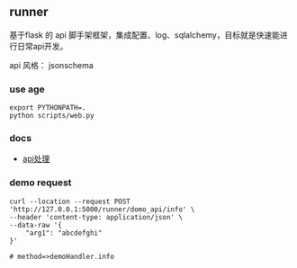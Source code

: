 ## runner

基于flask 的 api 脚手架框架，集成配置、log、sqlalchemy，目标就是快速能进行日常api开发。

api 风格： jsonschema



### use age

```shell
export PYTHONPATH=.
python scripts/web.py
```

### docs

- [api处理](docs/apiHanding.md)

### demo request

```shell
curl --location --request POST 'http://127.0.0.1:5000/runner/domo_api/info' \
--header 'content-type: application/json' \
--data-raw '{
    "arg1": "abcdefghi"
}'

# method=>demoHandler.info 
```

